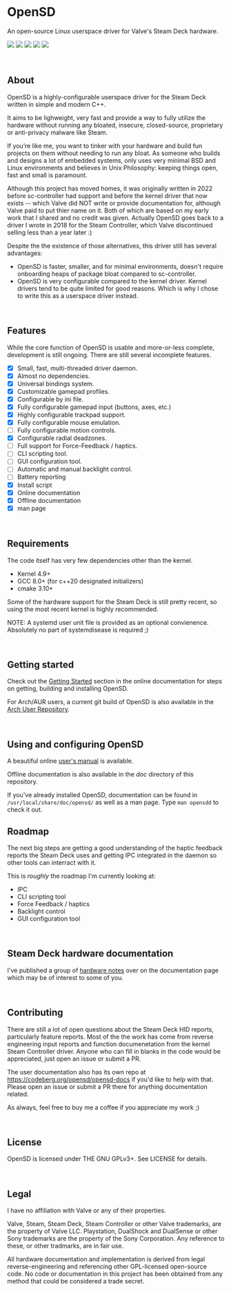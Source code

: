 # OpenSD
An open-source Linux userspace driver for Valve's Steam Deck hardware.

[![](https://img.shields.io/badge/license-GPLv3-lightgray?style=for-the-badge)](https://choosealicense.com/licenses/gpl-3.0/) 
[![](https://img.shields.io/badge/Written%20in-C%2B%2B-%23f34b7d?style=for-the-badge)]()
[![](https://img.shields.io/badge/Version-0.51-blue?style=for-the-badge)]() 
[![](https://img.shields.io/gitea/last-commit/OpenSD/OpenSD?gitea_url=https%3A%2F%2Fcodeberg.org&style=for-the-badge)]() 
[![](https://img.shields.io/gitea/issues/open/OpenSD/OpenSD?gitea_url=https%3A%2F%2Fcodeberg.org&style=for-the-badge)]()

<br>

## About
OpenSD is a highly-configurable userspace driver for the Steam Deck written in simple and modern C++.

It aims to be lighweight, very fast and provide a way to fully utilize the hardware without running any bloated, insecure, closed-source, proprietary or anti-privacy malware like Steam.

If you’re like me, you want to tinker with your hardware and build fun projects on them without needing to run any bloat.  As someone who builds and designs a lot of embedded systems, only uses very minimal BSD and Linux environments and believes in Unix Philosophy: keeping things open, fast and small is paramount.

Although this project has moved homes, it was originally written in 2022 before sc-controller had support and before the kernel driver that now exists -- which Valve did NOT write or provide documentation for, although Valve paid to put thier name on it.  Both of which are based on my early work that I shared and no credit was given.  Actually OpenSD goes back to a driver I wrote in 2018 for the Steam Controller, which Valve discontinued selling less than a year later :)

Despite the the existence of those alternatives, this driver still has several advantages:  
- OpenSD is faster, smaller, and for minimal environments, doesn't require onboarding heaps of package bloat compared to sc-controller.
- OpenSD is very configurable compared to the kernel driver.  Kernel drivers tend to be quite limited for good reasons.  Which is why I chose to write this as a userspace driver instead.

<br>

## Features
While the core function of OpenSD is usable and more-or-less complete, development is still ongoing.  There are still several incomplete features.

- [x]   Small, fast, multi-threaded driver daemon.
- [x]   Almost no dependencies.
- [x]   Universal bindings system.
- [x]   Customizable gamepad profiles.
- [x]   Configurable by ini file.
- [x]   Fully configurable gamepad input (buttons, axes, etc.)
- [x]   Highly configurable trackpad support.
- [x]   Fully configurable mouse emulation.
- [ ]   Fully configurable motion controls.
- [x]   Configurable radial deadzones.
- [ ]   Full support for Force-Feedback / haptics.
- [ ]   CLI scripting tool.
- [ ]   GUI configuration tool.
- [ ]   Automatic and manual backlight control.
- [ ]   Battery reporting
- [x]   Install script
- [x]   Online documentation
- [x]   Offline documentation
- [x]   man page

<br>


## Requirements
The code itself has very few dependencies other than the kernel.
- Kernel 4.9+
- GCC 8.0+ (for c++20 designated initializers)
- cmake 3.10+

Some of the hardware support for the Steam Deck is still pretty recent, so using the most recent kernel is highly recommended.

NOTE: A systemd user unit file is provided as an optional convienence. Absolutely no part of systemdisease is required ;)

<br>

## Getting started
Check out the [Getting Started](https://opensd.codeberg.page) section in the online documentation for steps on getting, building and installing OpenSD.

For Arch/AUR users, a current git build of OpenSD is also available in the [Arch User Repository](https://aur.archlinux.org/packages/opensd-git).

<br>

## Using and configuring OpenSD
A beautiful online [user's manual](https://opensd.codeberg.page) is available.

Offline documentation is also available in the *doc* directory of this repository.  

If you've already installed OpenSD, documentation can be found in `/usr/local/share/doc/opensd/` as well as a man page.  Type `man opensdd` to check it out.

## Roadmap
The next big steps are getting a good understanding of the haptic feedback reports the Steam Deck uses and getting IPC integrated in the daemon so other tools can interract with it.

This is *roughly* the roadmap I'm currently looking at:
- IPC
- CLI scripting tool
- Force Feedback / haptics
- Backlight control
- GUI configuration tool

<br>

## Steam Deck hardware documentation
I've published a group of [hardware notes](https://opensd.codeberg.page/opensd-docs/latest/hardware_notes/preface.html) over on the documentation page which may be of interest to some of you.

<br>

## Contributing
There are still a lot of open questions about the Steam Deck HID reports, particularly feature reports. 
Most of the the work has come from reverse engineering input reports and function documenetation from the kernel Steam Controller driver. 
Anyone who can fill in blanks in the code would be appreciated, just open an issue or submit a PR.

The user documentation also has its own repo at https://codeberg.org/opensd/opensd-docs if you'd like to help with that.  Please open an issue or submit a PR there for anything documentation related.

As always, feel free to buy me a coffee if you appreciate my work ;)

<br>

## License
OpenSD is licensed under THE GNU GPLv3+.  See LICENSE for details.

<br>

## Legal
I have no affiliation with Valve or any of their properties.

Valve, Steam, Steam Deck, Steam Controller or other Valve trademarks, are the property of Valve LLC.  Playstation, DualShock and DualSense or other Sony trademarks are the property of the Sony Corporation.  Any reference to these, or other tradmarks, are in fair use.

All hardware documentation and implementation is derived from legal reverse-engineering and referencing other GPL-licensed open-source code.  No code or documentation in this project has been obtained from any method that could be considered a trade secret.
